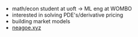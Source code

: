- math/econ student at uoft -> ML eng at WOMBO
- interested in solving PDE's/derivative pricing
- building market models
- [neagoe.xyz](https://neagoe.xyz/)
<!---
3xela/3xela is a ✨ special ✨ repository because its `README.md` (this file) appears on your GitHub profile.
You can click the Preview link to take a look at your changes.
--->
